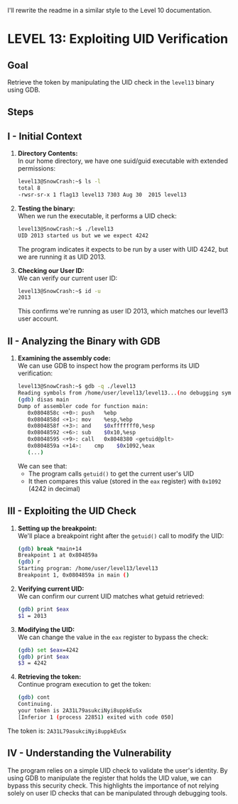 I'll rewrite the readme in a similar style to the Level 10 documentation.



# LEVEL 13: Exploiting UID Verification

## Goal
Retrieve the token by manipulating the UID check in the `level13` binary using GDB.

## Steps

## I - Initial Context
1. **Directory Contents:**  
    In our home directory, we have one suid/guid executable with extended permissions:
    ```bash
    level13@SnowCrash:~$ ls -l
    total 8
    -rwsr-sr-x 1 flag13 level13 7303 Aug 30  2015 level13
    ```

2. **Testing the binary:**  
    When we run the executable, it performs a UID check:
    ```bash
    level13@SnowCrash:~$ ./level13
    UID 2013 started us but we we expect 4242
    ```
    The program indicates it expects to be run by a user with UID 4242, but we are running it as UID 2013.

2. **Checking our User ID:**  
    We can verify our current user ID:
    ```bash
    level13@SnowCrash:~$ id -u
    2013
    ```
    This confirms we're running as user ID 2013, which matches our level13 user account.

## II - Analyzing the Binary with GDB

1. **Examining the assembly code:**  
    We can use GDB to inspect how the program performs its UID verification:
    ```bash
    level13@SnowCrash:~$ gdb -q ./level13
    Reading symbols from /home/user/level13/level13...(no debugging symbols found)...done.
    (gdb) disas main
    Dump of assembler code for function main:
       0x0804858c <+0>:	push   %ebp
       0x0804858d <+1>:	mov    %esp,%ebp
       0x0804858f <+3>:	and    $0xfffffff0,%esp
       0x08048592 <+6>:	sub    $0x10,%esp
       0x08048595 <+9>:	call   0x8048380 <getuid@plt>
       0x0804859a <+14>:	cmp    $0x1092,%eax
       (...)
    ```
    We can see that:
    - The program calls `getuid()` to get the current user's UID
    - It then compares this value (stored in the `eax` register) with `0x1092` (4242 in decimal)

## III - Exploiting the UID Check

1. **Setting up the breakpoint:**  
    We'll place a breakpoint right after the `getuid()` call to modify the UID:
    ```bash
    (gdb) break *main+14
    Breakpoint 1 at 0x804859a
    (gdb) r
    Starting program: /home/user/level13/level13
    Breakpoint 1, 0x0804859a in main ()
    ```

2. **Verifying current UID:**  
    We can confirm our current UID matches what getuid retrieved:
    ```bash
    (gdb) print $eax
    $1 = 2013
    ```

3. **Modifying the UID:**  
    We can change the value in the `eax` register to bypass the check:
    ```bash
    (gdb) set $eax=4242
    (gdb) print $eax
    $3 = 4242
    ```

4. **Retrieving the token:**  
    Continue program execution to get the token:
    ```bash
    (gdb) cont
    Continuing.
    your token is 2A31L79asukciNyi8uppkEuSx
    [Inferior 1 (process 22851) exited with code 050]
    ```

The token is: `2A31L79asukciNyi8uppkEuSx`

## IV - Understanding the Vulnerability
The program relies on a simple UID check to validate the user's identity. By using GDB to manipulate the register that holds the UID value, we can bypass this security check. This highlights the importance of not relying solely on user ID checks that can be manipulated through debugging tools.